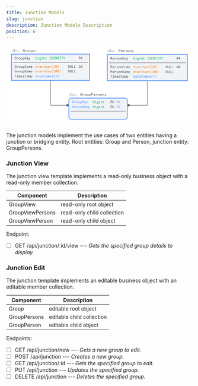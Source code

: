 ```yaml
---
title: Junction Models
slug: junction
description: Junction Models Description
position: 6
---
```


![Junction model](/images/junction.png "Junction model")

The junction models implement the use cases of two entities having a
junction or bridging entity. Root entities: Group and Person, junction
entity: GroupPersons.

### Junction View

The junction view template implements a read-only business object with
a read-only member collection.

Component | Description
--------- | -----------
GroupView | read-only root object
GroupViewPersons | read-only child collection
GroupViewPerson | read-only child object

Endpoint:

- [ ] GET /api/junction/:id/view --- *Gets the specified group details to display.*

### Junction Edit

The junction template implements an editable business object with
an editable member collection.

Component | Description
--------- | -----------
Group | editable root object
GroupPersons | editable child collection
GroupPerson | editable child object

Endpoints:

- [ ] GET /api/junction/new --- *Gets a new group to edit.*
- [ ] POST /api/junction --- *Creates a new group.*
- [ ] GET /api/junction/:id --- *Gets the specified group to edit.*
- [ ] PUT /api/junction --- *Updates the specified group.*
- [ ] DELETE /api/junction --- *Deletes the specified group.*
